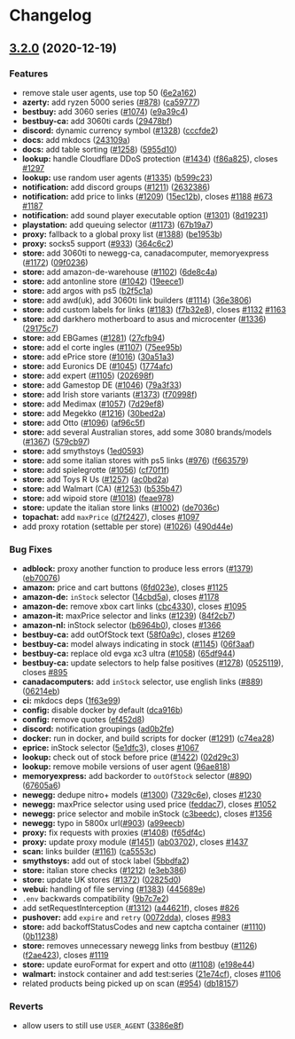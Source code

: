# Changelog

## [3.2.0](https://www.github.com/lucarin91/streetmerchant/compare/v3.1.0...v3.2.0) (2020-12-19)


### Features

* remove stale user agents, use top 50 ([6e2a162](https://www.github.com/lucarin91/streetmerchant/commit/6e2a16238c54bc448f3ae5243ef8729f384ea59b))
* **azerty:** add ryzen 5000 series  ([#878](https://www.github.com/lucarin91/streetmerchant/issues/878)) ([ca59777](https://www.github.com/lucarin91/streetmerchant/commit/ca59777917777401affc5b72a68238983f286237))
* **bestbuy:** add 3060 series ([#1074](https://www.github.com/lucarin91/streetmerchant/issues/1074)) ([e9a39c4](https://www.github.com/lucarin91/streetmerchant/commit/e9a39c40925736a2126f6138c369710989904d1d))
* **bestbuy-ca:** add 3060ti cards ([29478bf](https://www.github.com/lucarin91/streetmerchant/commit/29478bff2d27d780cc6142526f3970b4a87290bc))
* **discord:** dynamic currency symbol ([#1328](https://www.github.com/lucarin91/streetmerchant/issues/1328)) ([cccfde2](https://www.github.com/lucarin91/streetmerchant/commit/cccfde245affc11506c69d1ef6c30c09953307d4))
* **docs:** add mkdocs ([243109a](https://www.github.com/lucarin91/streetmerchant/commit/243109a4ffdfe1d1efe961af0b5cf28fd7e6ef1d))
* **docs:** add table sorting ([#1258](https://www.github.com/lucarin91/streetmerchant/issues/1258)) ([5955d10](https://www.github.com/lucarin91/streetmerchant/commit/5955d10a7f2106c5ae1275fadacf2945626ca008))
* **lookup:** handle Cloudflare DDoS protection ([#1434](https://www.github.com/lucarin91/streetmerchant/issues/1434)) ([f86a825](https://www.github.com/lucarin91/streetmerchant/commit/f86a8259f37f0ed25b00e243b29aa28c3e68bdff)), closes [#1297](https://www.github.com/lucarin91/streetmerchant/issues/1297)
* **lookup:** use random user agents ([#1335](https://www.github.com/lucarin91/streetmerchant/issues/1335)) ([b599c23](https://www.github.com/lucarin91/streetmerchant/commit/b599c23b51735212e5369ce03a44bbd1bccafa42))
* **notification:** add discord groups ([#1211](https://www.github.com/lucarin91/streetmerchant/issues/1211)) ([2632386](https://www.github.com/lucarin91/streetmerchant/commit/2632386a5b99f3b23166e88f92af809f0036a6b7))
* **notification:** add price to links ([#1209](https://www.github.com/lucarin91/streetmerchant/issues/1209)) ([15ec12b](https://www.github.com/lucarin91/streetmerchant/commit/15ec12b0a3a95716243bfd06f6d41959bff7c36e)), closes [#1188](https://www.github.com/lucarin91/streetmerchant/issues/1188) [#673](https://www.github.com/lucarin91/streetmerchant/issues/673) [#1187](https://www.github.com/lucarin91/streetmerchant/issues/1187)
* **notification:** add sound player executable option ([#1301](https://www.github.com/lucarin91/streetmerchant/issues/1301)) ([8d19231](https://www.github.com/lucarin91/streetmerchant/commit/8d192317badfd71a7cd8f0115ba9e6fc951c1874))
* **playstation:** add queuing selector ([#1173](https://www.github.com/lucarin91/streetmerchant/issues/1173)) ([67b19a7](https://www.github.com/lucarin91/streetmerchant/commit/67b19a7a8b3dead5f5ab9575ee2b4f09924ce851))
* **proxy:** fallback to a global proxy list ([#1388](https://www.github.com/lucarin91/streetmerchant/issues/1388)) ([be1953b](https://www.github.com/lucarin91/streetmerchant/commit/be1953b2069fce72969904c1bc18055df73f4b6b))
* **proxy:** socks5 support ([#933](https://www.github.com/lucarin91/streetmerchant/issues/933)) ([364c6c2](https://www.github.com/lucarin91/streetmerchant/commit/364c6c25dfe9dcbeb29cb20cb46e9e8dcc2fe86b))
* **store:** add 3060ti to newegg-ca, canadacomputer, memoryexpress ([#1172](https://www.github.com/lucarin91/streetmerchant/issues/1172)) ([09f0236](https://www.github.com/lucarin91/streetmerchant/commit/09f0236086c59b25ebe611041bf063d536e3cc3d))
* **store:** add amazon-de-warehouse ([#1102](https://www.github.com/lucarin91/streetmerchant/issues/1102)) ([6de8c4a](https://www.github.com/lucarin91/streetmerchant/commit/6de8c4a5eec8d66fb47d87e309866ba18f3e28c7))
* **store:** add antonline store ([#1042](https://www.github.com/lucarin91/streetmerchant/issues/1042)) ([19eece1](https://www.github.com/lucarin91/streetmerchant/commit/19eece18dccd4489e1e441b92061fc3b5743e4cd))
* **store:** add argos with ps5 ([b2f5c1a](https://www.github.com/lucarin91/streetmerchant/commit/b2f5c1a3ed93cfd56e575ec634d235565a17b6bc))
* **store:** add awd(uk), add 3060ti link builders ([#1114](https://www.github.com/lucarin91/streetmerchant/issues/1114)) ([36e3806](https://www.github.com/lucarin91/streetmerchant/commit/36e38068d8cd284c741d4906d5ba5fe8cff85d24))
* **store:** add custom labels for links ([#1183](https://www.github.com/lucarin91/streetmerchant/issues/1183)) ([f7b32e8](https://www.github.com/lucarin91/streetmerchant/commit/f7b32e8ac56c29207c6b30b9168c34c021a5e227)), closes [#1132](https://www.github.com/lucarin91/streetmerchant/issues/1132) [#1163](https://www.github.com/lucarin91/streetmerchant/issues/1163)
* **store:** add darkhero motherboard to asus and microcenter ([#1336](https://www.github.com/lucarin91/streetmerchant/issues/1336)) ([29175c7](https://www.github.com/lucarin91/streetmerchant/commit/29175c77a8fcbc082c944b057a919dfcc22ba606))
* **store:** add EBGames ([#1281](https://www.github.com/lucarin91/streetmerchant/issues/1281)) ([27cfb94](https://www.github.com/lucarin91/streetmerchant/commit/27cfb94de8d9ccef3c7fc76b250aee17d7c80257))
* **store:** add el corte ingles ([#1107](https://www.github.com/lucarin91/streetmerchant/issues/1107)) ([75ee95b](https://www.github.com/lucarin91/streetmerchant/commit/75ee95b2217fb4bf667869011a009210ff8c22e7))
* **store:** add ePrice store ([#1016](https://www.github.com/lucarin91/streetmerchant/issues/1016)) ([30a51a3](https://www.github.com/lucarin91/streetmerchant/commit/30a51a38bee1c399276466e5db457bbe702edd5c))
* **store:** add Euronics DE ([#1045](https://www.github.com/lucarin91/streetmerchant/issues/1045)) ([1774afc](https://www.github.com/lucarin91/streetmerchant/commit/1774afc1c3010bd0b183907baa4f3486dc9e8c23))
* **store:** add expert ([#1105](https://www.github.com/lucarin91/streetmerchant/issues/1105)) ([202698f](https://www.github.com/lucarin91/streetmerchant/commit/202698f9179b081bd4214979f054e5ff7c805621))
* **store:** add Gamestop DE ([#1046](https://www.github.com/lucarin91/streetmerchant/issues/1046)) ([79a3f33](https://www.github.com/lucarin91/streetmerchant/commit/79a3f33150188c7ff0228a38f276ae1fe88b9714))
* **store:** add Irish store variants ([#1373](https://www.github.com/lucarin91/streetmerchant/issues/1373)) ([f70998f](https://www.github.com/lucarin91/streetmerchant/commit/f70998f0d9a6cdfbc59fb31fecb87f801b0b3037))
* **store:** add Medimax ([#1057](https://www.github.com/lucarin91/streetmerchant/issues/1057)) ([7d29ef8](https://www.github.com/lucarin91/streetmerchant/commit/7d29ef80ba1ae6682b486ac0b65a516b15a19f93))
* **store:** add Megekko ([#1216](https://www.github.com/lucarin91/streetmerchant/issues/1216)) ([30bed2a](https://www.github.com/lucarin91/streetmerchant/commit/30bed2ac016e9e543f67b1098819a484bc1394c3))
* **store:** add Otto ([#1096](https://www.github.com/lucarin91/streetmerchant/issues/1096)) ([af96c5f](https://www.github.com/lucarin91/streetmerchant/commit/af96c5f2e808af7496f3c3299e4cf173105de48b))
* **store:** add several Australian stores, add some 3080 brands/models ([#1367](https://www.github.com/lucarin91/streetmerchant/issues/1367)) ([579cb97](https://www.github.com/lucarin91/streetmerchant/commit/579cb97a0d151cc374a37493b043ba4a399b55db))
* **store:** add smythstoys ([1ed0593](https://www.github.com/lucarin91/streetmerchant/commit/1ed05937676c3b6961fcbbb1f3aa80afc3411ac3))
* **store:** add some italian stores with ps5 links ([#976](https://www.github.com/lucarin91/streetmerchant/issues/976)) ([f663579](https://www.github.com/lucarin91/streetmerchant/commit/f663579f3d744a5270878975407ad30b31ee0c0a))
* **store:** add spielegrotte ([#1056](https://www.github.com/lucarin91/streetmerchant/issues/1056)) ([cf70f1f](https://www.github.com/lucarin91/streetmerchant/commit/cf70f1ff4f942922bfa52adcd5b905e0b39c812a))
* **store:** add Toys R Us ([#1257](https://www.github.com/lucarin91/streetmerchant/issues/1257)) ([ac0bd2a](https://www.github.com/lucarin91/streetmerchant/commit/ac0bd2ac14d686a0f30931e885da65a1d7af6856))
* **store:** add Walmart (CA) ([#1253](https://www.github.com/lucarin91/streetmerchant/issues/1253)) ([b535b47](https://www.github.com/lucarin91/streetmerchant/commit/b535b470cad38af034889b4d27578b20136e166d))
* **store:** add wipoid store ([#1018](https://www.github.com/lucarin91/streetmerchant/issues/1018)) ([feae978](https://www.github.com/lucarin91/streetmerchant/commit/feae978de9e90b96f542d2e53807144d82e380a4))
* **store:** update the italian store links ([#1002](https://www.github.com/lucarin91/streetmerchant/issues/1002)) ([de7036c](https://www.github.com/lucarin91/streetmerchant/commit/de7036c7cc6dd7e436ad1d31b988d9d56ad31f76))
* **topachat:** add `maxPrice` ([d7f2427](https://www.github.com/lucarin91/streetmerchant/commit/d7f242780ef1a0a06d5b65ccfc0999e36a87d49d)), closes [#1097](https://www.github.com/lucarin91/streetmerchant/issues/1097)
* add proxy rotation (settable per store) ([#1026](https://www.github.com/lucarin91/streetmerchant/issues/1026)) ([490d44e](https://www.github.com/lucarin91/streetmerchant/commit/490d44e1fdfdf91db7344dd3050ba8fd8d069631))


### Bug Fixes

* **adblock:** proxy another function to produce less errors ([#1379](https://www.github.com/lucarin91/streetmerchant/issues/1379)) ([eb70076](https://www.github.com/lucarin91/streetmerchant/commit/eb700762a4eee3a802bd81f0fb62e76243027c42))
* **amazon:** price and cart buttons ([6fd023e](https://www.github.com/lucarin91/streetmerchant/commit/6fd023e81e0c54e8fb53b45817b63cb49b8a37ce)), closes [#1125](https://www.github.com/lucarin91/streetmerchant/issues/1125)
* **amazon-de:** `inStock` selector ([14cbd5a](https://www.github.com/lucarin91/streetmerchant/commit/14cbd5a05b6f9c3a3ebbc5978156ff2b090efd32)), closes [#1178](https://www.github.com/lucarin91/streetmerchant/issues/1178)
* **amazon-de:** remove xbox cart links ([cbc4330](https://www.github.com/lucarin91/streetmerchant/commit/cbc43304bf49863000f422fbff4ed200ea610914)), closes [#1095](https://www.github.com/lucarin91/streetmerchant/issues/1095)
* **amazon-it:** maxPrice selector and links ([#1239](https://www.github.com/lucarin91/streetmerchant/issues/1239)) ([84f2cb7](https://www.github.com/lucarin91/streetmerchant/commit/84f2cb7d52fac7c3dbdd31318a51330e25808784))
* **amazon-nl:** inStock selector ([b6964b0](https://www.github.com/lucarin91/streetmerchant/commit/b6964b02f38c947fd476d86de35d5983e5b229dd)), closes [#1366](https://www.github.com/lucarin91/streetmerchant/issues/1366)
* **bestbuy-ca:** add outOfStock text ([58f0a9c](https://www.github.com/lucarin91/streetmerchant/commit/58f0a9c7740c46f3d820c8765dee5b0fc8516353)), closes [#1269](https://www.github.com/lucarin91/streetmerchant/issues/1269)
* **bestbuy-ca:** model always indicating in stock ([#1145](https://www.github.com/lucarin91/streetmerchant/issues/1145)) ([06f3aaf](https://www.github.com/lucarin91/streetmerchant/commit/06f3aafae6ec460c6227a92e6105639be71fc9b3))
* **bestbuy-ca:** replace old evga xc3 ultra ([#1058](https://www.github.com/lucarin91/streetmerchant/issues/1058)) ([65df944](https://www.github.com/lucarin91/streetmerchant/commit/65df9449730bce2acb82f5edac25a91bdddd94db))
* **bestbuy-ca:** update selectors to help false positives ([#1278](https://www.github.com/lucarin91/streetmerchant/issues/1278)) ([0525119](https://www.github.com/lucarin91/streetmerchant/commit/0525119b9bae47425a6c01720d6a1ea6ab8e6a02)), closes [#895](https://www.github.com/lucarin91/streetmerchant/issues/895)
* **canadacomputers:** add `inStock` selector, use english links ([#889](https://www.github.com/lucarin91/streetmerchant/issues/889)) ([06214eb](https://www.github.com/lucarin91/streetmerchant/commit/06214eb4a8a5c2d8a180e8dcf846f828d5cce2ed))
* **ci:** mkdocs deps ([1f63e99](https://www.github.com/lucarin91/streetmerchant/commit/1f63e9980499ac567845473dc48e51cab78c838e))
* **config:** disable docker by default ([dca916b](https://www.github.com/lucarin91/streetmerchant/commit/dca916b64e9ac2d05d5e6af19e5466b8a0623ed5))
* **config:** remove quotes ([ef452d8](https://www.github.com/lucarin91/streetmerchant/commit/ef452d8e586536a5039ee532d655d2951d551ac3))
* **discord:** notification groupings ([ad0b2fe](https://www.github.com/lucarin91/streetmerchant/commit/ad0b2fe525d6403735ddcbf4ef55b91eb36ac10a))
* **docker:** run in docker, and build scripts for docker ([#1291](https://www.github.com/lucarin91/streetmerchant/issues/1291)) ([c74ea28](https://www.github.com/lucarin91/streetmerchant/commit/c74ea28014ee0d827ea216083844f92e30f142c9))
* **eprice:** inStock selector ([5e1dfc3](https://www.github.com/lucarin91/streetmerchant/commit/5e1dfc35680029620a1de7bc7a523140f2dae8af)), closes [#1067](https://www.github.com/lucarin91/streetmerchant/issues/1067)
* **lookup:** check out of stock before price ([#1422](https://www.github.com/lucarin91/streetmerchant/issues/1422)) ([02d29c3](https://www.github.com/lucarin91/streetmerchant/commit/02d29c3c64a7976622da6cbdf099b76b455082d0))
* **lookup:** remove mobile versions of user agent ([96ae818](https://www.github.com/lucarin91/streetmerchant/commit/96ae818e84c99d0597e0ddd7b5ecfe1a0615d1ed))
* **memoryexpress:** add backorder to `outOfStock` selector ([#890](https://www.github.com/lucarin91/streetmerchant/issues/890)) ([67605a6](https://www.github.com/lucarin91/streetmerchant/commit/67605a6e280af35f210c536bc03571a84ea1a7e9))
* **newegg:** dedupe nitro+ models ([#1300](https://www.github.com/lucarin91/streetmerchant/issues/1300)) ([7329c6e](https://www.github.com/lucarin91/streetmerchant/commit/7329c6ede0a5ab6d644b30ac878f4e7da11e43a8)), closes [#1230](https://www.github.com/lucarin91/streetmerchant/issues/1230)
* **newegg:** maxPrice selector using used price ([feddac7](https://www.github.com/lucarin91/streetmerchant/commit/feddac76d3824e947b0a96524cd940e6b45ffe70)), closes [#1052](https://www.github.com/lucarin91/streetmerchant/issues/1052)
* **newegg:** price selector and mobile inStock ([c3beedc](https://www.github.com/lucarin91/streetmerchant/commit/c3beedced82141e6bbb0735b3edb7c573907aa7a)), closes [#1356](https://www.github.com/lucarin91/streetmerchant/issues/1356)
* **newegg:** typo in 5800x url([#903](https://www.github.com/lucarin91/streetmerchant/issues/903)) ([a99eecb](https://www.github.com/lucarin91/streetmerchant/commit/a99eecb4613bc136e65afe4e5e8788316beae39e))
* **proxy:** fix requests with proxies ([#1408](https://www.github.com/lucarin91/streetmerchant/issues/1408)) ([f65df4c](https://www.github.com/lucarin91/streetmerchant/commit/f65df4ce56891c368dab8dd6fe85a584cf9e6f49))
* **proxy:** update proxy module ([#1451](https://www.github.com/lucarin91/streetmerchant/issues/1451)) ([ab03702](https://www.github.com/lucarin91/streetmerchant/commit/ab037029b654f5e169a97c9e7a2c4dfa6cf1e768)), closes [#1437](https://www.github.com/lucarin91/streetmerchant/issues/1437)
* **scan:** links builder ([#1161](https://www.github.com/lucarin91/streetmerchant/issues/1161)) ([ca5553c](https://www.github.com/lucarin91/streetmerchant/commit/ca5553cb2044c00857412a2af009e5e7f2c1aabf))
* **smythstoys:** add out of stock label ([5bbdfa2](https://www.github.com/lucarin91/streetmerchant/commit/5bbdfa2abc23c2e1fb1c606227754a1701cab194))
* **store:** italian store checks ([#1212](https://www.github.com/lucarin91/streetmerchant/issues/1212)) ([e3eb386](https://www.github.com/lucarin91/streetmerchant/commit/e3eb38655a3cefb85c4dbd573494955e06c72f71))
* **store:** update UK stores ([#1372](https://www.github.com/lucarin91/streetmerchant/issues/1372)) ([02825d0](https://www.github.com/lucarin91/streetmerchant/commit/02825d009bd028f6dcdca02e2c155e77a7df8654))
* **webui:** handling of file serving ([#1383](https://www.github.com/lucarin91/streetmerchant/issues/1383)) ([445689e](https://www.github.com/lucarin91/streetmerchant/commit/445689efc49bf8edb0b5a027611f02ea0d0f126f))
* `.env` backwards compatibility ([9b7c7e2](https://www.github.com/lucarin91/streetmerchant/commit/9b7c7e2881d756909af191094bda435ca7ef7e9b))
* add setRequestInterception ([#1312](https://www.github.com/lucarin91/streetmerchant/issues/1312)) ([a44621f](https://www.github.com/lucarin91/streetmerchant/commit/a44621f8f50cac9ba6614b0f89320d210370047a)), closes [#826](https://www.github.com/lucarin91/streetmerchant/issues/826)
* **pushover:** add `expire` and `retry` ([0072dda](https://www.github.com/lucarin91/streetmerchant/commit/0072dda90b637b93647cf3a35dc612cf43d89445)), closes [#983](https://www.github.com/lucarin91/streetmerchant/issues/983)
* **store:** add backoffStatusCodes and new captcha container ([#1110](https://www.github.com/lucarin91/streetmerchant/issues/1110)) ([0b11238](https://www.github.com/lucarin91/streetmerchant/commit/0b11238370040e9cd31e793e9a782ad384c22abf))
* **store:** removes unnecessary newegg links from bestbuy ([#1126](https://www.github.com/lucarin91/streetmerchant/issues/1126)) ([f2ae423](https://www.github.com/lucarin91/streetmerchant/commit/f2ae423fa83d1671a98b9cf3733e587d33727a59)), closes [#1119](https://www.github.com/lucarin91/streetmerchant/issues/1119)
* **store:** update euroFormat for expert and otto ([#1108](https://www.github.com/lucarin91/streetmerchant/issues/1108)) ([e198e44](https://www.github.com/lucarin91/streetmerchant/commit/e198e44613cda27c0e67dc7e42ca514e66e9cf48))
* **walmart:** instock container and add test:series ([21e74cf](https://www.github.com/lucarin91/streetmerchant/commit/21e74cfe76a5ccf82247315c9951a25e44bb1ce5)), closes [#1106](https://www.github.com/lucarin91/streetmerchant/issues/1106)
* related products being picked up on scan ([#954](https://www.github.com/lucarin91/streetmerchant/issues/954)) ([db18157](https://www.github.com/lucarin91/streetmerchant/commit/db18157a490b9c9672c32de3372bff0b472a48f3))


### Reverts

* allow users to still use `USER_AGENT` ([3386e8f](https://www.github.com/lucarin91/streetmerchant/commit/3386e8f50da27a800c5289c3b6bd7a1f76e77a49))

